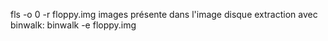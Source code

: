 fls -o 0 -r floppy.img
images présente dans l'image disque
extraction avec binwalk:
binwalk -e floppy.img
